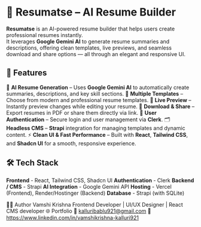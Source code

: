 # 🧠 Resumatse – AI Resume Builder

**Resumatse** is an AI-powered resume builder that helps users create professional resumes instantly.  
It leverages **Google Gemini AI** to generate resume summaries and descriptions, offering clean templates, live previews, and seamless download and share options — all through an elegant and responsive UI.

## 🚀 Features

🤖 **AI Resume Generation** – Uses **Google Gemini AI** to automatically create summaries, descriptions, and key skill sections.
🎨 **Multiple Templates** – Choose from modern and professional resume templates.
🧩 **Live Preview** – Instantly preview changes while editing your resume.
📄 **Download & Share** – Export resumes in PDF or share them directly via link.
🔐 **User Authentication** – Secure login and user management via **Clerk**.
🗂️ **Headless CMS** – **Strapi** integration for managing templates and dynamic content.
⚡ **Clean UI & Fast Performance** – Built with **React**, **Tailwind CSS**, and **Shadcn UI** for a smooth, responsive experience.

## 🛠️ Tech Stack
**Frontend** - React, Tailwind CSS, Shadcn UI 
**Authentication** - Clerk 
**Backend / CMS** - Strapi 
**AI Integration** - Google Gemini API 
**Hosting** - Vercel (Frontend), Render/Hostinger (Backend) 
**Database** - Strapi (with SQLite) 


🧑‍💻 Author
Vamshi Krishna
Frontend Developer | UI/UX Designer | React CMS developer
🌐 Portfolio
📧 kalluribablu921@gmail.com
💼 https://www.linkedin.com/in/vamshikrishna-kalluri921

